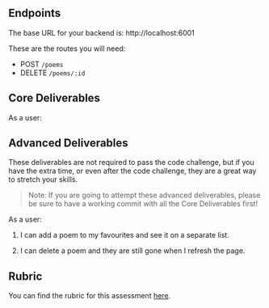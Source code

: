 
## Endpoints

The base URL for your backend is: http://localhost:6001

These are the routes you will need:

<!-- - GET `/poems` -->
- POST `/poems`
- DELETE `/poems/:id`

## Core Deliverables

As a user:

<!-- 1. When the app starts, I can see all currently created poems. -->

<!-- 2. I can show/hide the form to create new poems. -->

<!-- 3. I can create poems and they are still there when I refresh the page. -->

<!-- 4. I can mark poems as read which will change the text of that button to "Mark as unread". -->

## Advanced Deliverables

These deliverables are not required to pass the code challenge, but if you have the extra time, or even after the code challenge, they are a great way to stretch your skills.

> Note: If you are going to attempt these advanced deliverables, please be sure to have a working commit with all the Core Deliverables first!

As a user:

1. I can add a poem to my favourites and see it on a separate list.

2. I can delete a poem and they are still gone when I refresh the page.

## Rubric

You can find the rubric for this assessment [here](https://github.com/learn-co-curriculum/se-rubrics/blob/master/module-4.md).
